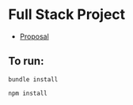 # Full Stack Project
* [Proposal](https://github.com/trevoruptain/TREVORNOTE/wiki)

## To run:
`bundle install`

`npm install`
